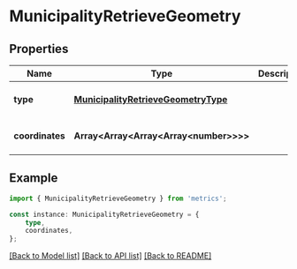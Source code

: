 # MunicipalityRetrieveGeometry


## Properties

Name | Type | Description | Notes
------------ | ------------- | ------------- | -------------
**type** | [**MunicipalityRetrieveGeometryType**](MunicipalityRetrieveGeometryType.md) |  | [optional] [default to undefined]
**coordinates** | **Array&lt;Array&lt;Array&lt;Array&lt;number&gt;&gt;&gt;&gt;** |  | [optional] [default to undefined]

## Example

```typescript
import { MunicipalityRetrieveGeometry } from 'metrics';

const instance: MunicipalityRetrieveGeometry = {
    type,
    coordinates,
};
```

[[Back to Model list]](../README.md#documentation-for-models) [[Back to API list]](../README.md#documentation-for-api-endpoints) [[Back to README]](../README.md)
